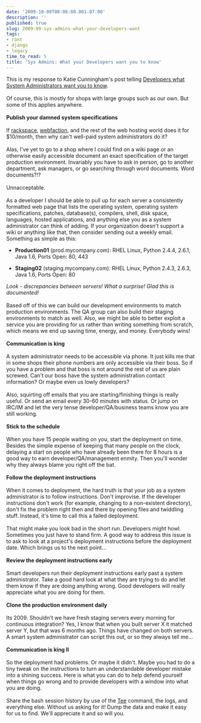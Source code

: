```yaml
---
date: '2009-10-09T08:06:00.001-07:00'
description: ''
published: true
slug: 2009-09-sys-admins-what-your-developers-want
tags:
- rant
- django
- legacy
time_to_read: 5
title: 'Sys Admins: What your Developers want you to know'
---
```


This is my response to Katie Cunningham's post telling <a href="http://elephantangelchild.blogspot.com/2009/05/developers-what-your-system-admins-want.html">Developers what System Administrators want you to know</a>.<br /><br />Of course, this is mostly for shops with large groups such as our own. But some of this applies anywhere.<br /><br /><span style="font-weight: bold;">Publish your damned system specifications</span><br /><br />If <a href="http://rackspace.com/">rackspace</a>, <a href="http://www.webfaction.com/">webfaction</a>, and the rest of the web hosting world does it for $10/month, then why can't well-paid system administrators do it?<br /><br />Alas, I've yet to go to a shop where I could find on a wiki page or an otherwise easily accessible document an exact specification of the target production environment. Invariably you have to ask in person, go to another department, ask managers, or go searching through word documents. Word documents?!?<br /><br />Unnacceptable.<br /><br />As a developer I should be able to pull up for each server a consistently formatted web page that lists the operating system, operating system specifications, patches, database(s), compilers, shell, disk space, languages, hosted applications, and anything else you as a system administrator can think of adding. If your organization doesn't support a wiki or anything like that, then consider sending out a weekly email. Something as simple as this:<br /><ul><li><span style="font-weight: bold;">Production01</span> (prod.mycompany.com): RHEL Linux, Python 2.4.4, 2.6.1, Java 1.6, Ports Open: 80, 443</li></ul><ul><li><span style="font-weight: bold;">Staging02</span> (staging.mycompany.com): RHEL Linux, Python 2.4.3, 2.6.3, Java 1.6, Ports Open: 80</li></ul><span style="font-style: italic;">Look - discrepancies between servers! What a surprise! Glad this is documented!</span><br /><br />Based off of this we can build our development environments to match production environments. The QA group can also build their staging environments to match as well. Also, we might be able to better exploit a service you are providing for us rather than writing something from scratch, which means we end up saving time, energy, and money. Everybody wins!<br /><br /><span style="font-weight: bold;">Communication is king</span><br /><br />A system administrator needs to be accessible via phone. It just kills me that in some shops their phone numbers are only accessible via their boss. So if you have a problem and that boss is not around the rest of us are plain screwed. Can't our boss have the system administration contact information? Or maybe even us lowly developers?<br /><br />Also, squirting off emails that you are starting/finishing things is really useful. Or send an email every 30-60 minutes with status. Or jump on IRC/IM and let the very tense developer/QA/business teams know you are still working.<br /><br /><span style="font-weight: bold;">Stick to the schedule</span><br /><br />When you have 15 people waiting on you, start the deployment on time. Besides the simple expense of keeping that many people on the clock, delaying a start on people who have already been there for 8 hours is a good way to earn developer/QA/management enmity. Then you'll wonder why they always blame you right off the bat.<br /><br /><span style="font-weight: bold;">Follow the deployment instructions</span><br /><br />When it comes to deployment, the hard truth is that your job as a system administrator is to follow instructions. Don't improvise. If the developer instructions don't work (for example, changing to a non-existent directory), don't fix the problem right then and there by opening files and twiddling stuff. Instead, it's time to call this a failed deployment.<br /><br />That might make you look bad in the short run. Developers might howl. Sometimes you just have to stand firm. A good way to address this issue is to ask to look at a project's deployment instructions before the deployment date. Which brings us to the next point...<br /><br /><span style="font-weight: bold;">Review the deployment instructions early</span><br /><br />Smart developers run their deployment instructions early past a system administrator. Take a good hard look at what they are trying to do and let them know if they are doing anything wrong. Good developers will really appreciate what you are doing for them.<br /><br /><span style="font-weight: bold;">Clone the production environment daily</span><br /><br />Its 2009. Shouldn't we have fresh staging servers every morning for continuous integration? Yes, I know that when you built server X it matched server Y, but that was 6 months ago. Things have changed on both servers. A smart system administrator can script this out, or so they always tell me...<br /><br /><span style="font-weight: bold;">Communication is king II</span><br /><br />So the deployment had problems. Or maybe it didn't. Maybe you had to do a tiny tweak on the instructions to turn an understandable developer mistake into a shining success. Here is what you can do to help defend yourself when things go wrong and to provide developers with a window into what you are doing.<br /><br />Share the bash session history by use of the <a href="http://en.wikipedia.org/wiki/Tee_%28command%29">Tee</a> command, the logs, and everything else. Without us asking for it! Dump the data and make it easy for us to find. We'll appreciate it and so will you.